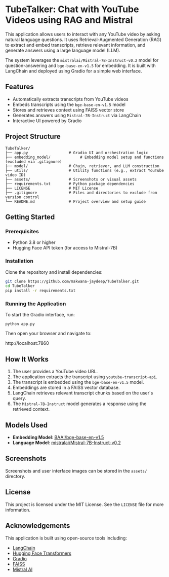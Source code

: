 # TubeTalker: Chat with YouTube Videos using RAG and Mistral

This application allows users to interact with any YouTube video by asking natural language questions. It uses Retrieval-Augmented Generation (RAG) to extract and embed transcripts, retrieve relevant information, and generate answers using a large language model (LLM).

The system leverages the `mistralai/Mistral-7B-Instruct-v0.2` model for question-answering and `bge-base-en-v1.5` for embedding. It is built with LangChain and deployed using Gradio for a simple web interface.

## Features

- Automatically extracts transcripts from YouTube videos
- Embeds transcripts using the `bge-base-en-v1.5` model
- Stores and retrieves context using FAISS vector store
- Generates answers using `Mistral-7B-Instruct` via LangChain
- Interactive UI powered by Gradio

## Project Structure

```
TubeTalker/
├── app.py                  # Gradio UI and orchestration logic
├── embedding_model/             # Embedding model setup and functions (excluded via .gitignore)
├── model/                  # Chain, retriever, and LLM construction
├── utils/                  # Utility functions (e.g., extract YouTube video ID)
├── assets/                 # Screenshots or visual assets
├── requirements.txt        # Python package dependencies
├── LICENSE                 # MIT License
├── .gitignore              # Files and directories to exclude from version control
└── README.md               # Project overview and setup guide
```


## Getting Started

### Prerequisites

- Python 3.8 or higher
- Hugging Face API token (for access to Mistral-7B)

### Installation

Clone the repository and install dependencies:

```bash
git clone https://github.com/makwana-jaydeep/TubeTalker.git
cd TubeTalker
pip install -r requirements.txt
```

### Running the Application

To start the Gradio interface, run:

```python app.py```

Then open your browser and navigate to:

http://localhost:7860

## How It Works

1. The user provides a YouTube video URL.
2. The application extracts the transcript using `youtube-transcript-api`.
3. The transcript is embedded using the `bge-base-en-v1.5` model.
4. Embeddings are stored in a FAISS vector database.
5. LangChain retrieves relevant transcript chunks based on the user's query.
6. The `Mistral-7B-Instruct` model generates a response using the retrieved context.

## Models Used

- **Embedding Model**: [BAAI/bge-base-en-v1.5](https://huggingface.co/BAAI/bge-base-en-v1.5)
- **Language Model**: [mistralai/Mistral-7B-Instruct-v0.2](https://huggingface.co/mistralai/Mistral-7B-Instruct-v0.2)


## Screenshots

Screenshots and user interface images can be stored in the `assets/` directory.

## License

This project is licensed under the MIT License. See the `LICENSE` file for more information.

## Acknowledgements

This application is built using open-source tools including:

- [LangChain](https://www.langchain.com/)
- [Hugging Face Transformers](https://huggingface.co/docs/transformers/index)
- [Gradio](https://www.gradio.app/)
- [FAISS](https://github.com/facebookresearch/faiss)
- [Mistral AI](https://huggingface.co/mistralai)
